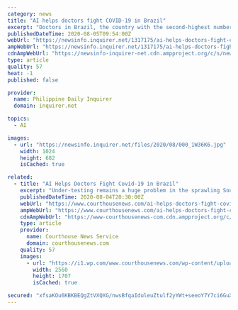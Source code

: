 ```yaml
---
category: news
title: "AI helps doctors fight COVID-19 in Brazil"
excerpt: "Doctors in Brazil, the country with the second-highest number of cases and deaths in the coronavirus pandemic, have a new tool in their fight against COVID-19: artificial intelligence to detect"
publishedDateTime: 2020-08-05T09:54:00Z
webUrl: "https://newsinfo.inquirer.net/1317175/ai-helps-doctors-fight-covid-19-in-brazil"
ampWebUrl: "https://newsinfo.inquirer.net/1317175/ai-helps-doctors-fight-covid-19-in-brazil/amp"
cdnAmpWebUrl: "https://newsinfo-inquirer-net.cdn.ampproject.org/c/s/newsinfo.inquirer.net/1317175/ai-helps-doctors-fight-covid-19-in-brazil/amp"
type: article
quality: 57
heat: -1
published: false

provider:
  name: Philippine Daily Inquirer
  domain: inquirer.net

topics:
  - AI

images:
  - url: "https://newsinfo.inquirer.net/files/2020/08/000_1W36K6.jpg"
    width: 1024
    height: 682
    isCached: true

related:
  - title: "AI Helps Doctors Fight Covid-19 in Brazil"
    excerpt: "Under-testing remains a huge problem in the sprawling South American country, but AI is helping fill the gap, thanks to a system called RadVid-19 developed using algorithms from German company Siemens and Chinese firm Huawei. Brazil has been hit harder by ..."
    publishedDateTime: 2020-08-04T20:30:00Z
    webUrl: "https://www.courthousenews.com/ai-helps-doctors-fight-covid-19-in-brazil/"
    ampWebUrl: "https://www.courthousenews.com/ai-helps-doctors-fight-covid-19-in-brazil/"
    cdnAmpWebUrl: "https://www-courthousenews-com.cdn.ampproject.org/c/s/www.courthousenews.com/ai-helps-doctors-fight-covid-19-in-brazil/"
    type: article
    provider:
      name: Courthouse News Service
      domain: courthousenews.com
    quality: 57
    images:
      - url: "https://i1.wp.com/www.courthousenews.com/wp-content/uploads/2020/04/Virus.Favela-scaled.jpg?fit=2560%2C1707&#038;ssl=1"
        width: 2560
        height: 1707
        isCached: true

secured: "xfsaKOu6KBKBEQgZtVXQXG/nwsBfqaIduleuZtulf2yYWt+seeoY7Y7ci6GuXXdcBfVStYljFrzBBGa4zZvrVOUBHHDC8XTK9CCzYsok/A5VslSAvHHbsIBmeEGovXLirZi0QfzAjC8pRB9u2/r3KlCI16Z6DRH5LnGTZORWyZJaOwxm7df9RfkabwCjyBgNIaKs3WrST7l1GnrUBQsHErSDm50Ej9f8wU8HeOR7zt8Q8naoAcH9V4EOoDhXE8zjZfWkLLDeH9mXWImEshfaszmYs90OCQB2luFJ0hlQHKY5K5A/HyBtwY2uK8eFXwoM04vidB9AA4aAN3J1PKmFPA==;FSuc0g44UcLXy4TCnGIZ+Q=="
---
```


